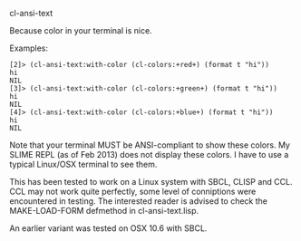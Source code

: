 cl-ansi-text

Because color in your terminal is nice.



Examples:

```
[2]> (cl-ansi-text:with-color (cl-colors:+red+) (format t "hi"))
hi
NIL
[3]> (cl-ansi-text:with-color (cl-colors:+green+) (format t "hi"))
hi
NIL
[4]> (cl-ansi-text:with-color (cl-colors:+blue+) (format t "hi"))
hi
NIL
```

Note that your terminal MUST be ANSI-compliant to show these
colors. My SLIME REPL (as of Feb 2013) does not display these
colors. I have to use a typical Linux/OSX terminal to see them.

This has been tested to work on a Linux system with SBCL, CLISP and
CCL. CCL may not work quite perfectly, some level of conniptions were
encountered in testing. The interested reader is advised to check the
MAKE-LOAD-FORM defmethod in cl-ansi-text.lisp.

An earlier variant was tested on OSX 10.6 with SBCL.
